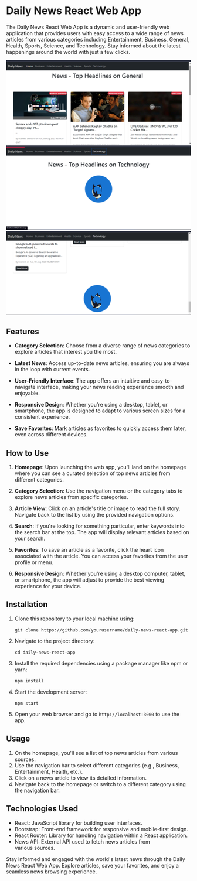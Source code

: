 # Daily News React Web App

The Daily News React Web App is a dynamic and user-friendly web application that provides users with easy access to a wide range of news articles from various categories including Entertainment, Business, General, Health, Sports, Science, and Technology. Stay informed about the latest happenings around the world with just a few clicks.

![Screenshot](screenshot01.png)
![Screenshot](screenshot02.png)
![Screenshot](screenshot03.png)


## Features

- **Category Selection**: Choose from a diverse range of news categories to explore articles that interest you the most.

- **Latest News**: Access up-to-date news articles, ensuring you are always in the loop with current events.

- **User-Friendly Interface**: The app offers an intuitive and easy-to-navigate interface, making your news reading experience smooth and enjoyable.

- **Responsive Design**: Whether you're using a desktop, tablet, or smartphone, the app is designed to adapt to various screen sizes for a consistent experience.

- **Save Favorites**: Mark articles as favorites to quickly access them later, even across different devices.

## How to Use

1. **Homepage**: Upon launching the web app, you'll land on the homepage where you can see a curated selection of top news articles from different categories.

2. **Category Selection**: Use the navigation menu or the category tabs to explore news articles from specific categories.

3. **Article View**: Click on an article's title or image to read the full story. Navigate back to the list by using the provided navigation options.

4. **Search**: If you're looking for something particular, enter keywords into the search bar at the top. The app will display relevant articles based on your search.

5. **Favorites**: To save an article as a favorite, click the heart icon associated with the article. You can access your favorites from the user profile or menu.

6. **Responsive Design**: Whether you're using a desktop computer, tablet, or smartphone, the app will adjust to provide the best viewing experience for your device.

## Installation

1. Clone this repository to your local machine using:
   ```
   git clone https://github.com/yourusername/daily-news-react-app.git
   ```

2. Navigate to the project directory:
   ```
   cd daily-news-react-app
   ```

3. Install the required dependencies using a package manager like npm or yarn:
   ```
   npm install
   ```

4. Start the development server:
   ```
   npm start
   ```

5. Open your web browser and go to `http://localhost:3000` to use the app.

## Usage

1. On the homepage, you'll see a list of top news articles from various sources.
2. Use the navigation bar to select different categories (e.g., Business, Entertainment, Health, etc.).
3. Click on a news article to view its detailed information.
4. Navigate back to the homepage or switch to a different category using the navigation bar.


## Technologies Used

- React: JavaScript library for building user interfaces.
- Bootstrap: Front-end framework for responsive and mobile-first design.
- React Router: Library for handling navigation within a React application.
- News API: External API used to fetch news articles from various sources.

Stay informed and engaged with the world's latest news through the Daily News React Web App. Explore articles, save your favorites, and enjoy a seamless news browsing experience.